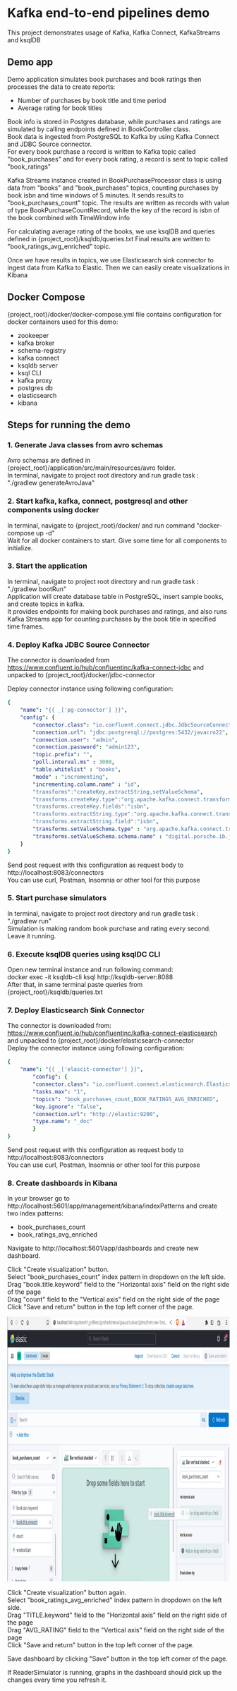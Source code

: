 # Kafka end-to-end pipelines demo 

This project demonstrates usage of Kafka, Kafka Connect, KafkaStreams and ksqlDB

## Demo app
Demo application simulates book purchases and book ratings then processes the data to create reports:
* Number of purchases by book title and time period
* Average rating for book titles

Book info is stored in Postgres database, while purchases and ratings are simulated by calling endpoints defined in BookController class.  
Book data is ingested from PostgreSQL to Kafka by using Kafka Connect and JDBC Source connector.  
For every book purchase a record is written to Kafka topic called "book_purchases" and for every book rating, a record is sent to topic called "book_ratings"

Kafka Streams instance created in BookPurchaseProcessor class is using data from "books" and "book_purchases" topics, counting purchases by book isbn and time windows of 5 minutes. 
It sends results to "book_purchases_count" topic. The results are written as records with value of type BookPurchaseCountRecord, while the key of the record is isbn of the book combined with TimeWindow info  

For calculating average rating of the books, we use ksqlDB and queries defined in {project_root}/ksqldb/queries.txt
Final results are written to "book_ratings_avg_enriched" topic.

Once we have results in topics, we use Elasticsearch sink connector to ingest data from Kafka to Elastic. 
Then we can easily create visualizations in Kibana 

## Docker Compose
{project_root}/docker/docker-compose.yml file contains configuration for docker containers used for this demo:

* zookeeper
* kafka broker
* schema-registry
* kafka connect
* ksqldb server
* ksql CLI
* kafka proxy
* postgres db
* elasticsearch
* kibana


## Steps for running the demo

### 1. Generate Java classes from avro schemas 
Avro schemas are defined in {project_root}/application/src/main/resources/avro folder.  
In terminal, navigate to project root directory and run gradle task : "./gradlew generateAvroJava"

### 2. Start kafka, kafka, connect, postgresql and other components using docker
In terminal, navigate to {project_root}/docker/ and run command "docker-compose up -d"  
Wait for all docker containers to start. Give some time for all components to initialize.

### 3. Start the application 
In terminal, navigate to project root directory and run gradle task : "./gradlew bootRun"  
Application will create database table in PostgreSQL, insert sample books, and create topics in kafka.  
It provides endpoints for making book purchases and ratings, and also runs Kafka Streams app for counting purchases by the book title in specified time frames.  

### 4. Deploy Kafka JDBC Source Connector
The connector is downloaded from https://www.confluent.io/hub/confluentinc/kafka-connect-jdbc and unpacked to {project_root}/docker/jdbc-connector

Deploy connector instance using following configuration:
```yaml
{
    "name": "{{ _['pg-connector'] }}",
    "config": {
        "connector.class": "io.confluent.connect.jdbc.JdbcSourceConnector",
        "connection.url": "jdbc:postgresql://postgres:5432/javacro22",
        "connection.user": "admin",
        "connection.password": "admin123",
        "topic.prefix": "",
        "poll.interval.ms" : 3000,
        "table.whitelist" : "books",
        "mode" : "incrementing",
        "incrementing.column.name" : "id",
        "transforms":"createKey,extractString,setValueSchema",
        "transforms.createKey.type":"org.apache.kafka.connect.transforms.ValueToKey",
        "transforms.createKey.fields":"isbn",
        "transforms.extractString.type":"org.apache.kafka.connect.transforms.ExtractField$Key",
        "transforms.extractString.field":"isbn",
        "transforms.setValueSchema.type" : "org.apache.kafka.connect.transforms.SetSchemaMetadata$Value",
        "transforms.setValueSchema.schema.name" : "digital.porsche.ib.javacro2022.kafka_pipelines.domain.model.book.BookRecord"
    }
}
```
Send post request with this configuration as request body to http://localhost:8083/connectors  
You can use curl, Postman, Insomnia or other tool for this purpose

### 5. Start purchase simulators  
In terminal, navigate to project root directory and run gradle task : "./gradlew run"  
Simulation is making random book purchase and rating every second. Leave it running.

### 6. Execute ksqlDB queries using ksqlDC CLI
Open new terminal instance and run following command:  
docker exec -it ksqldb-cli ksql http://ksqldb-server:8088  
After that, in same terminal paste queries from {project_root}/ksqldb/queries.txt

### 7. Deploy Elasticsearch Sink Connector
The connector is downloaded from: https://www.confluent.io/hub/confluentinc/kafka-connect-elasticsearch and unpacked to {project_root}/docker/elasticsearch-connector  
Deploy the connector instance using following configuration:

```yaml
{
    "name": "{{ _['elascit-connector'] }}",
        "config": {
        "connector.class": "io.confluent.connect.elasticsearch.ElasticsearchSinkConnector",
        "tasks.max": "1",
        "topics": "book_purchases_count,BOOK_RATINGS_AVG_ENRICHED",
        "key.ignore": "false",
        "connection.url": "http://elastic:9200",
        "type.name": "_doc"
        }
}
```
Send post request with this configuration as request body to http://localhost:8083/connectors  
You can use curl, Postman, Insomnia or other tool for this purpose

### 8. Create dashboards in Kibana
In your browser go to http://localhost:5601/app/management/kibana/indexPatterns and create two index patterns:   
* book_purchases_count
* book_ratings_avg_enriched

Navigate to http://localhost:5601/app/dashboards and create new dashboard.  

Click "Create visualization" button.  
Select "book_purchases_count" index pattern in dropdown on the left side.  
Drag "book.title.keyword" field to the "Horizontal axis" field on the right side of the page  
Drag "count" field to the "Vertical axis" field on the right side of the page  
Click "Save and return" button in the top left corner of the page.

<img height="600" src="readme-images/kibana_1.png" title="Kibana dashboard" width="1000"/>

Click "Create visualization" button again.  
Select "book_ratings_avg_enriched" index pattern in dropdown on the left side.  
Drag "TITLE.keyword" field to the "Horizontal axis" field on the right side of the page  
Drag "AVG_RATING" field to the "Vertical axis" field on the right side of the page  
Click "Save and return" button in the top left corner of the page.  

Save dashboard by clicking "Save" button in the top left corner of the page.

If ReaderSimulator is running, graphs in the dashboard should pick up the changes every time you refresh it.  